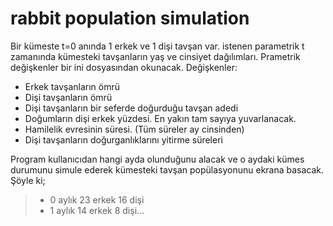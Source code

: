 # rabbit population simulation

Bir kümeste t=0 anında 1 erkek ve 1 dişi tavşan  var. istenen parametrik t zamanında kümesteki tavşanların yaş ve cinsiyet dağılımları.
Prametrik değişkenler bir ini dosyasından okunacak. Değişkenler:

   - Erkek tavşanların ömrü
   - Dişi  tavşanların ömrü
   - Dişi tavşanların bir seferde  doğurduğu tavşan adedi
   - Doğumların dişi erkek yüzdesi. En yakın tam sayıya yuvarlanacak.
   - Hamilelik evresinin süresi. (Tüm süreler ay cinsinden)
   - Dişi tavşanların doğurganlıklarını yitirme  süreleri
   
   
Program kullanıcıdan hangi ayda  olunduğunu alacak ve o aydaki kümes durumunu simule ederek  kümesteki tavşan popülasyonunu ekrana basacak.  Şöyle ki;
   
   
   > - 0 aylık 23 erkek 16 dişi
   > - 1 aylık 14  erkek 8  dişi...
